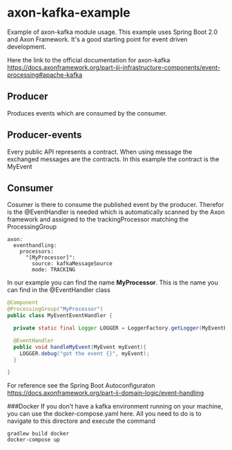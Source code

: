 # axon-kafka-example
Example of axon-kafka module usage. This example uses Spring Boot 2.0 and Axon Framework. It's a good starting point for event driven development.

Here the link to the official documentation for axon-kafka  https://docs.axonframework.org/part-iii-infrastructure-components/event-processing#apache-kafka
## Producer
Produces events which are consumed by the consumer. 

## Producer-events
Every public API represents a contract. When using message the exchanged messages are the contracts. In this example the contract is the MyEvent

## Consumer
 Cosumer is there to consume the published event by the producer. Therefor is the @EventHandler is needed which is automatically scanned by the Axon framework and assigned to the trackingProcessor matching the ProcessingGroup
 ```
 axon:
   eventhandling:
     processors:
       "[MyProcessor]":
         source: kafkaMessageSource
         mode: TRACKING
```
In our example you can find the name **MyProcessor**. This is the name you can find in the @EventHandler class
```java
@Component
@ProcessingGroup("MyProcessor")
public class MyEventEventHandler {

  private static final Logger LOGGER = LoggerFactory.getLogger(MyEventEventHandler.class);

  @EventHandler
  public void handleMyEvent(MyEvent myEvent){
    LOGGER.debug("got the event {}", myEvent);
  }

}
```
For reference see the Spring Boot Autoconfiguraton https://docs.axonframework.org/part-ii-domain-logic/event-handling

###Docker
If you don't have a kafka environment running on your machine, you can use the docker-compose.yaml here. All you need to do is to navigate to this directore and execute the command
```
gradlew build docker
docker-compose up
```
